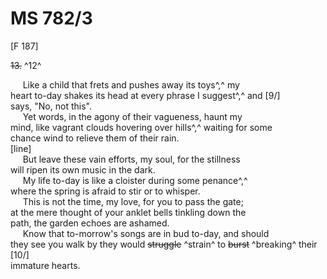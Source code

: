 # MS 782/3

[F 187]

~~13.~~ ^12^ 

&nbsp;&nbsp;&nbsp;&nbsp;&nbsp;Like a child that frets and pushes away its toys^,^ my \
heart to-day shakes its head at every phrase I suggest^,^ and [9/] \
says, "No, not this". \
&nbsp;&nbsp;&nbsp;&nbsp;&nbsp;Yet words, in the agony of their vagueness, haunt my \
mind, like vagrant clouds hovering over hills^,^ waiting for some \
chance wind to relieve them of their rain. \
[line] \
&nbsp;&nbsp;&nbsp;&nbsp;&nbsp;But leave these vain efforts, my soul, for the stillness \
will ripen its own music in the dark. \
&nbsp;&nbsp;&nbsp;&nbsp;&nbsp;My life to-day is like a cloister during some penance^,^ \
where the spring is afraid to stir or to whisper. \
&nbsp;&nbsp;&nbsp;&nbsp;&nbsp;This is not the
time, my love, for you to pass the gate; \
at the mere thought of your anklet bells tinkling down the \
path, the garden echoes are ashamed. \
&nbsp;&nbsp;&nbsp;&nbsp;&nbsp;Know that to-morrow's songs are in bud to-day, and should \
they see you walk by they would ~~struggle~~ ^strain^ to ~~burst~~ ^breaking^ their [10/] \
immature hearts.
